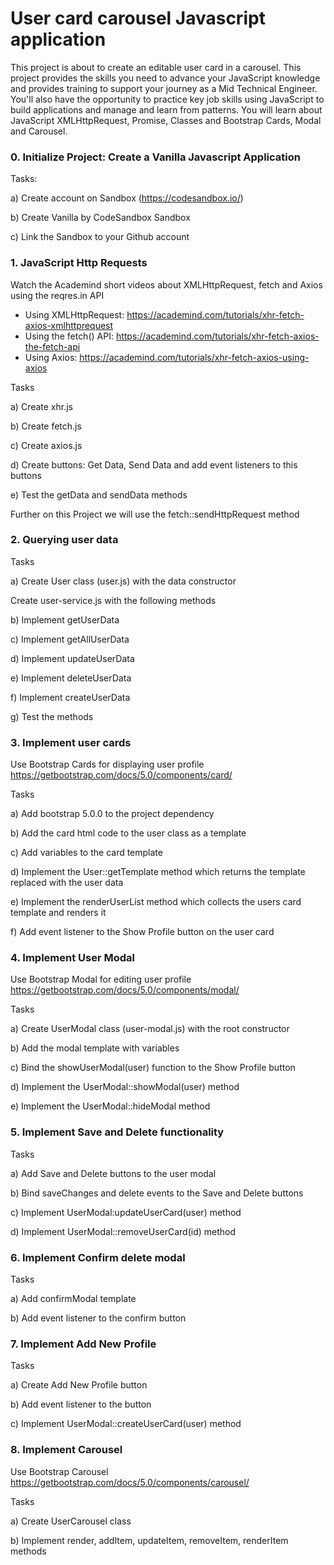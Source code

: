 # User card carousel Javascript application 

This project is about to create an editable user card in a carousel.
This project provides the skills you need to advance your JavaScript knowledge and provides training to support your journey as a Mid Technical Engineer. 
You'll also have the opportunity to practice key job skills using JavaScript to build applications and manage and learn from patterns. 
You will learn about JavaScript XMLHttpRequest, Promise, Classes and Bootstrap Cards, Modal and Carousel.

### 0. Initialize Project: Create a Vanilla Javascript Application

Tasks:

a) Create account on Sandbox (https://codesandbox.io/)

b) Create Vanilla by CodeSandbox Sandbox

c) Link the Sandbox to your Github account

### 1. JavaScript Http Requests

Watch the Academind short videos about XMLHttpRequest, fetch and Axios
using the reqres.in API

- Using XMLHttpRequest: https://academind.com/tutorials/xhr-fetch-axios-xmlhttprequest
- Using the fetch() API: https://academind.com/tutorials/xhr-fetch-axios-the-fetch-api
- Using Axios: https://academind.com/tutorials/xhr-fetch-axios-using-axios

Tasks

a) Create xhr.js

b) Create fetch.js

c) Create axios.js

d) Create buttons: Get Data, Send Data and add event listeners to this buttons 

e) Test the getData and sendData methods

Further on this Project we will use the fetch::sendHttpRequest method

### 2. Querying user data 

Tasks

a) Create User class (user.js) with the data constructor

Create user-service.js with the following methods

b) Implement getUserData 

c) Implement getAllUserData

d) Implement updateUserData

e) Implement deleteUserData

f) Implement createUserData

g) Test the methods

### 3. Implement user cards

Use Bootstrap Cards for displaying user profile
https://getbootstrap.com/docs/5.0/components/card/

Tasks

a) Add bootstrap 5.0.0 to the project dependency

b) Add the card html code to the user class as a template

c) Add variables to the card template

d) Implement the User::getTemplate method which returns the template replaced with  the user data 

e) Implement the renderUserList method which collects the users card template and renders it

f) Add event listener to the Show Profile button on the user card

### 4. Implement User Modal

Use Bootstrap Modal for editing user profile
https://getbootstrap.com/docs/5.0/components/modal/

Tasks

a) Create UserModal class (user-modal.js) with the root constructor

b) Add the modal template with variables

c) Bind the showUserModal(user) function to the Show Profile button

d) Implement the UserModal::showModal(user) method

e) Implement the UserModal::hideModal method

### 5. Implement Save and Delete functionality

Tasks

a) Add Save and Delete buttons to the user modal

b) Bind saveChanges and delete events to the Save and Delete buttons

c) Implement UserModal:updateUserCard(user) method

d) Implement UserModal::removeUserCard(id) method


### 6. Implement Confirm delete modal

Tasks

a) Add confirmModal template

b) Add event listener to the confirm button

### 7. Implement Add New Profile

Tasks

a) Create Add New Profile button

b) Add event listener to the button

c) Implement UserModal::createUserCard(user) method


### 8. Implement Carousel

Use Bootstrap Carousel
https://getbootstrap.com/docs/5.0/components/carousel/

Tasks

a) Create UserCarousel class

b) Implement render, addItem, updateItem, removeItem, renderItem methods
